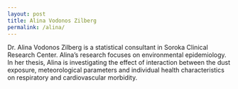 ```yaml
---
layout: post
title: Alina Vodonos Zilberg
permalink: /alina/
---
```


Dr. Alina Vodonos Zilberg is a statistical consultant in Soroka Clinical Research Center. Alina’s
research focuses on environmental epidemiology. In her thesis, Alina is investigating
the effect of interaction between the dust exposure, meteorological parameters and
individual health characteristics on respiratory and cardiovascular morbidity.

